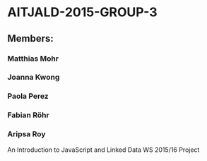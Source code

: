 # AITJALD-2015-GROUP-3

## Members:
### Matthias Mohr
### Joanna Kwong
### Paola Perez
### Fabian Röhr
### Aripsa Roy
An Introduction to JavaScript and Linked Data WS 2015/16 Project
